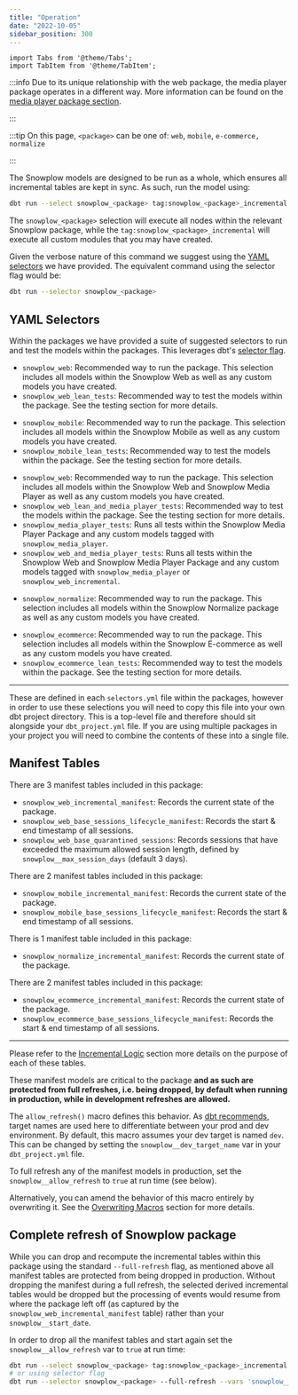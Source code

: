 ```yaml
---
title: "Operation"
date: "2022-10-05"
sidebar_position: 300
---
```


```mdx-code-block
import Tabs from '@theme/Tabs';
import TabItem from '@theme/TabItem';
```

:::info
Due to its unique relationship with the web package, the media player package operates in a different way. More information can be found on the [media player package section](#media-player-package).

:::

:::tip
On this page, `<package>` can be one of: `web`, `mobile`, `e-commerce,` `normalize`

:::

The Snowplow models are designed to be run as a whole, which ensures all incremental tables are kept in sync. As such, run the model using:

```bash
dbt run --select snowplow_<package> tag:snowplow_<package>_incremental
```
The `snowplow_<package>` selection will execute all nodes within the relevant Snowplow package, while the `tag:snowplow_<package>_incremental` will execute all custom modules that you may have created.

Given the verbose nature of this command we suggest using the [YAML selectors](#yaml-selectors) we have provided. The equivalent command using the selector flag would be:

```bash
dbt run --selector snowplow_<package>
```

## YAML Selectors

Within the packages we have provided a suite of suggested selectors to run and test the models within the packages. This leverages dbt's [selector flag](https://docs.getdbt.com/reference/node-selection/syntax).

<Tabs groupId="dbt-packages">
<TabItem value="web" label="Snowplow Web" default>

- `snowplow_web`: Recommended way to run the package. This selection includes all models within the Snowplow Web as well as any custom models you have created.
- `snowplow_web_lean_tests`: Recommended way to test the models within the package. See the testing section for more details.

</TabItem>
<TabItem value="mobile" label="Snowplow Mobile">

- `snowplow_mobile`: Recommended way to run the package. This selection includes all models within the Snowplow Mobile as well as any custom models you have created.
- `snowplow_mobile_lean_tests`: Recommended way to test the models within the package. See the testing section for more details.

</TabItem>
<TabItem value="media" label="Snowplow Media Player">

- `snowplow_web`:  Recommended way to run the package. This selection includes all models within the Snowplow Web and Snowplow Media Player as well as any custom models you have created.
- `snowplow_web_lean_and_media_player_tests`: Recommended way to test the models within the package. See the testing section for more details.
- `snowplow_media_player_tests`: Runs all tests within the Snowplow Media Player Package and any custom models tagged with `snowplow_media_player`.
- `snowplow_web_and_media_player_tests`: Runs all tests within the Snowplow Web and Snowplow Media Player Package and any custom models tagged with `snowplow_media_player` or `snowplow_web_incremental`.

</TabItem>
<TabItem value="normalize" label="Snowplow Normalize">

- `snowplow_normalize`:  Recommended way to run the package. This selection includes all models within the Snowplow Normalize package as well as any custom models you have created.

</TabItem>

<TabItem value="ecommerce" label="Snowplow E-commerce">

- `snowplow_ecommerce`: Recommended way to run the package. This selection includes all models within the Snowplow E-commerce as well as any custom models you have created.
- `snowplow_ecommerce_lean_tests`: Recommended way to test the models within the package. See the testing section for more details.

</TabItem>
</Tabs>

------

These are defined in each `selectors.yml` file within the packages, however in order to use these selections you will need to copy this file into your own dbt project directory. This is a top-level file and therefore should sit alongside your `dbt_project.yml` file. If you are using multiple packages in your project you will need to combine the contents of these into a single file.

## Manifest Tables
<Tabs groupId="dbt-packages">
<TabItem value="web" label="Snowplow Web" default>

There are 3 manifest tables included in this package:

- `snowplow_web_incremental_manifest`: Records the current state of the package.
- `snowplow_web_base_sessions_lifecycle_manifest`: Records the start & end timestamp of all sessions.
- `snowplow_web_base_quarantined_sessions`: Records sessions that have exceeded the maximum allowed session length, defined by `snowplow__max_session_days` (default 3 days).

</TabItem>
<TabItem value="mobile" label="Snowplow Mobile">

There are 2 manifest tables included in this package:

- `snowplow_mobile_incremental_manifest`: Records the current state of the package.
- `snowplow_mobile_base_sessions_lifecycle_manifest`: Records the start & end timestamp of all sessions.

</TabItem>
<TabItem value="normalize" label="Snowplow Normalize">

There is 1 manifest table included in this package:

- `snowplow_normalize_incremental_manifest`: Records the current state of the package.

</TabItem>
<TabItem value="ecommerce" label="Snowplow E-commerce">

There are 2 manifest tables included in this package:

- `snowplow_ecommerce_incremental_manifest`: Records the current state of the package.
- `snowplow_ecommerce_base_sessions_lifecycle_manifest`: Records the start & end timestamp of all sessions.

</TabItem>
</Tabs>

------

Please refer to the [Incremental Logic](/docs/modeling-your-data/modeling-your-data-with-dbt/dbt-advanced-usage/dbt-incremental-logic/index.md) section more details on the purpose of each of these tables.

These manifest models are critical to the package **and as such are protected from full refreshes, i.e. being dropped, by default when running in production, while in development refreshes are allowed.**

The `allow_refresh()` macro defines this behavior. As [dbt recommends](https://docs.getdbt.com/faqs/target-names), target names are used here to differentiate between your prod and dev environment. By default, this macro assumes your dev target is named `dev`. This can be changed by setting the `snowplow__dev_target_name` var in your `dbt_project.yml` file.

To full refresh any of the manifest models in production, set the `snowplow__allow_refresh` to `true` at run time (see below).

Alternatively, you can amend the behavior of this macro entirely by overwriting it. See the [Overwriting Macros](/docs/modeling-your-data/modeling-your-data-with-dbt/dbt-advanced-usage/index.md#overriding-macros) section for more details.

## Complete refresh of Snowplow package

While you can drop and recompute the incremental tables within this package using the standard `--full-refresh` flag, as mentioned above all manifest tables are protected from being dropped in production. Without dropping the manifest during a full refresh, the selected derived incremental tables would be dropped but the processing of events would resume from where the package left off (as captured by the `snowplow_web_incremental_manifest` table) rather than your `snowplow__start_date`.

In order to drop all the manifest tables and start again set the `snowplow__allow_refresh` var to `true` at run time:


```bash
dbt run --select snowplow_<package> tag:snowplow_<package>_incremental --full-refresh --vars 'snowplow__allow_refresh: true'
# or using selector flag
dbt run --selector snowplow_<package> --full-refresh --vars 'snowplow__allow_refresh: true'
```
